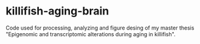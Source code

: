 # killifish-aging-brain
Code used for processing, analyzing and figure desing of my master thesis "Epigenomic and transcriptomic alterations during aging in killifish". 
